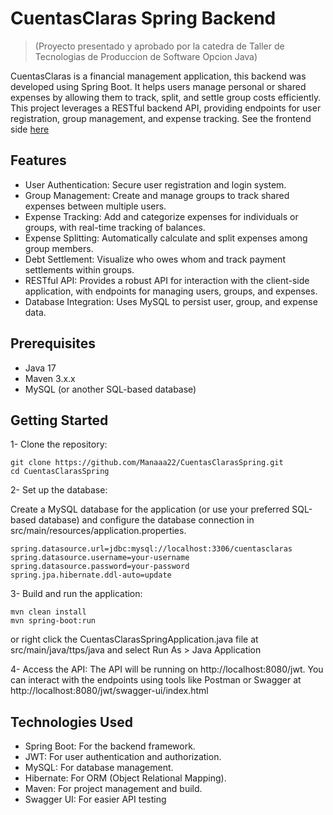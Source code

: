 # CuentasClaras Spring Backend
>(Proyecto presentado y aprobado por la catedra de Taller de Tecnologias de Produccion de Software Opcion Java)

CuentasClaras is a financial management application, this backend was developed using Spring Boot. It helps users manage personal or shared expenses by allowing them to track, split, and settle group costs efficiently. This project leverages a RESTful backend API, providing endpoints for user registration, group management, and expense tracking. See the frontend side [here](https://github.com/clovergreen24/CCAngular)
## Features

 * User Authentication: Secure user registration and login system.
 * Group Management: Create and manage groups to track shared expenses between multiple users.
 * Expense Tracking: Add and categorize expenses for individuals or groups, with real-time tracking of balances.
 * Expense Splitting: Automatically calculate and split expenses among group members.
 * Debt Settlement: Visualize who owes whom and track payment settlements within groups.
 * RESTful API: Provides a robust API for interaction with the client-side application, with endpoints for managing users, groups, and expenses.
 * Database Integration: Uses MySQL to persist user, group, and expense data.

## Prerequisites

* Java 17
* Maven 3.x.x
* MySQL (or another SQL-based database)

## Getting Started

  1- Clone the repository:
```
git clone https://github.com/Manaaa22/CuentasClarasSpring.git
cd CuentasClarasSpring
```
2- Set up the database:

Create a MySQL database for the application (or use your preferred SQL-based database) and configure the database connection in src/main/resources/application.properties.
```
spring.datasource.url=jdbc:mysql://localhost:3306/cuentasclaras
spring.datasource.username=your-username
spring.datasource.password=your-password
spring.jpa.hibernate.ddl-auto=update
```
3- Build and run the application:
```
mvn clean install
mvn spring-boot:run
```
or right click the CuentasClarasSpringApplication.java file at src/main/java/ttps/java and select Run As > Java Application

4- Access the API:
The API will be running on http://localhost:8080/jwt. You can interact with the endpoints using tools like Postman or Swagger at http://localhost:8080/jwt/swagger-ui/index.html

## Technologies Used

* Spring Boot: For the backend framework.
* JWT: For user authentication and authorization.
* MySQL: For database management.
* Hibernate: For ORM (Object Relational Mapping).
* Maven: For project management and build.
* Swagger UI: For easier API testing
